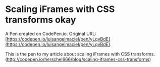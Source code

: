 # Scaling iFrames with CSS transforms okay

A Pen created on CodePen.io. Original URL: [https://codepen.io/luisangelmaciel/pen/yLqvBdE](https://codepen.io/luisangelmaciel/pen/yLqvBdE).

This is the pen to my article about scaling iFrames with CSS transforms. (http://codepen.io/herschel666/blog/scaling-iframes-css-transforms)